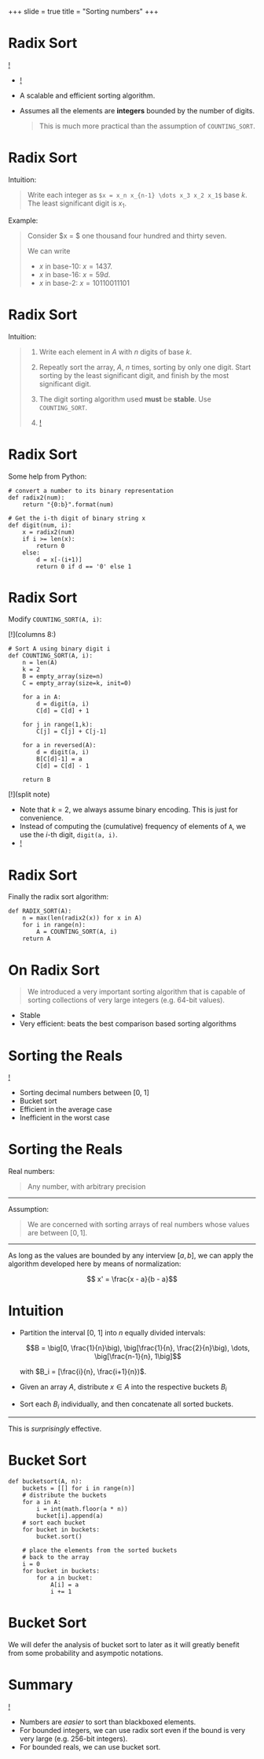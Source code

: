 +++
slide = true
title = "Sorting numbers"
+++

# Radix Sort

[!](highlight)

- [!](comfort)
- A scalable and efficient sorting algorithm.
- Assumes all the elements are **integers** bounded by the number of digits.

	> This is much more practical than the assumption of `COUNTING_SORT`.

# Radix Sort

Intuition:

> Write each integer as `$x = x_n x_{n-1} \dots x_3 x_2 x_1$` base $k$.  The least significant digit is $x_1$.

Example:

> Consider $x = $ one thousand four hundred and thirty seven.
>
> We can write 
> 
> - $x$ in base-10: $x = 1437$.
> - $x$ in base-16: $x = 59d$.
> - $x$ in base-2: $x = 10110011101$

# Radix Sort

Intuition:

> 1. Write each element in $A$ with $n$ digits of base $k$.
>
> 2. Repeatly sort the array, $A$, $n$ times, sorting by only one digit.  Start sorting by the least significant digit, and finish by the most significant digit.
>
> 3. The digit sorting algorithm used **must** be **stable**.  Use `COUNTING_SORT`.
>
> 1. [!](comfort)

# Radix Sort

Some help from Python:

```{python clipboard}
# convert a number to its binary representation
def radix2(num):
    return "{0:b}".format(num)

# Get the i-th digit of binary string x
def digit(num, i):
    x = radix2(num)
    if i >= len(x):
        return 0
    else:
        d = x[-(i+1)]
        return 0 if d == '0' else 1
```



# Radix Sort

Modify `COUNTING_SORT(A, i)`:

[!](columns 8:)

```{python clipboard}
# Sort A using binary digit i
def COUNTING_SORT(A, i):
    n = len(A)
    k = 2
    B = empty_array(size=n)
    C = empty_array(size=k, init=0)

    for a in A:
        d = digit(a, i)
        C[d] = C[d] + 1

    for j in range(1,k):
        C[j] = C[j] + C[j-1]

    for a in reversed(A):
        d = digit(a, i)
        B[C[d]-1] = a
        C[d] = C[d] - 1

    return B
```

[!](split note)

- Note that $k = 2$, we always assume binary encoding.  This is just for convenience.
- Instead of computing the (cumulative) frequency of elements of `A`, we use the $i$-th digit, 
  `digit(a, i)`.
- [!](comfortable)

# Radix Sort

Finally the radix sort algorithm:

```{python clipboard}
def RADIX_SORT(A):
    n = max(len(radix2(x)) for x in A)
    for i in range(n):
        A = COUNTING_SORT(A, i)
    return A
```

# On Radix Sort


> We introduced a very important sorting algorithm that is capable of sorting collections of very large integers (e.g. 64-bit values).

- Stable
- Very efficient: beats the best comparison based sorting algorithms


# Sorting the Reals

[!](highlight)

- Sorting decimal numbers between [0, 1]
- Bucket sort
- Efficient in the average case
- Inefficient in the worst case

# Sorting the Reals

Real numbers:

> Any number, with arbitrary precision

---

Assumption:

> We are concerned with sorting arrays of real numbers whose values are between $[0, 1]$.

---

As long as the values are bounded by any interview $[a, b]$, we can apply the algorithm developed here by means of normalization:

$$ x' = \frac{x - a}{b - a}$$

# Intuition

- Partition the interval [0, 1] into $n$ equally divided intervals:

    $$B = \big[0, \frac{1}{n}\big), \big[\frac{1}{n}, \frac{2}{n}\big), \dots, \big[\frac{n-1}{n}, 1\big]$$

    with $B_i = [\frac{i}{n}, \frac{i+1}{n})$.

- Given an array $A$, distribute $x\in A$ into the respective buckets $B_i$

- Sort each $B_i$ individually, and then concatenate all sorted buckets.

---

This is *surprisingly* effective.

# Bucket Sort

```{python clipboard}
def bucketsort(A, n):
    buckets = [[] for i in range(n)]
    # distribute the buckets
    for a in A:
        i = int(math.floor(a * n))
        bucket[i].append(a)
    # sort each bucket
    for bucket in buckets:
        bucket.sort()

    # place the elements from the sorted buckets
    # back to the array
    i = 0
    for bucket in buckets:
        for a in bucket:
            A[i] = a
            i += 1
```

# Bucket Sort

We will defer the analysis of bucket sort to later as it will greatly benefit from some probability and asympotic notations.

# Summary

[!](highlight)

- Numbers are _easier_ to sort than blackboxed elements.
- For bounded integers, we can use radix sort even if the bound is very very large (e.g. 256-bit integers).
- For bounded reals, we can use bucket sort.
